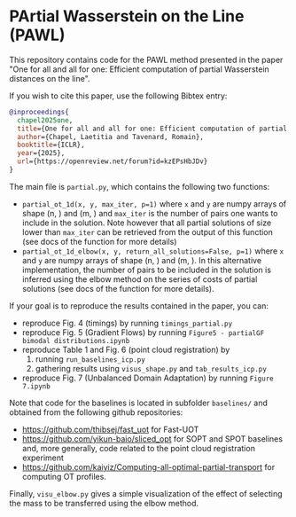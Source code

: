 # PArtial Wasserstein on the Line (PAWL)

This repository contains code for the PAWL method presented in the paper 
"One for all and all for one: Efficient computation of partial Wasserstein distances on the line".

If you wish to cite this paper, use the following Bibtex entry:

```bibtex
@inproceedings{
  chapel2025one,
  title={One for all and all for one: Efficient computation of partial Wasserstein distances on the line},
  author={Chapel, Laetitia and Tavenard, Romain},
  booktitle={ICLR},
  year={2025},
  url={https://openreview.net/forum?id=kzEPsHbJDv}
}
```

The main file is `partial.py`, which contains the following two functions:
* `partial_ot_1d(x, y, max_iter, p=1)` where `x` and `y` are numpy arrays of 
  shape (n, ) and (m, ) and `max_iter` is the number of pairs one wants to 
  include in the solution. Note however that all partial solutions of size
  lower than `max_iter` can be retrieved from the output of this function
  (see docs of the function for more details)
* `partial_ot_1d_elbow(x, y, return_all_solutions=False, p=1)` where `x` and `y` are numpy arrays of 
  shape (n, ) and (m, ). In this alternative implementation, the number of 
  pairs to be included in the solution is inferred using the elbow method on
  the series of costs of partial solutions (see docs of the function for 
  more details).

If your goal is to reproduce the results contained in the paper, you can:
* reproduce Fig. 4 (timings) by running `timings_partial.py`
* reproduce Fig. 5 (Gradient Flows) by running `Figure5 - partialGF bimodal distributions.ipynb`
* reproduce Table 1 and Fig. 6 (point cloud registration) by
    1. running `run_baselines_icp.py`
    2. gathering results using `visus_shape.py` and `tab_results_icp.py`
* reproduce Fig. 7 (Unbalanced Domain Adaptation) by running `Figure 7.ipynb`

Note that code for the baselines is located in subfolder `baselines/` and obtained from the following github repositories:
* https://github.com/thibsej/fast_uot for Fast-UOT
* https://github.com/yikun-baio/sliced_opt for SOPT and SPOT baselines and, more generally, code related to the point cloud registration experiment
* https://github.com/kaiyiz/Computing-all-optimal-partial-transport for computing OT profiles.

Finally, `visu_elbow.py` gives a simple visualization of the effect of selecting the mass to be transferred using the elbow method.
